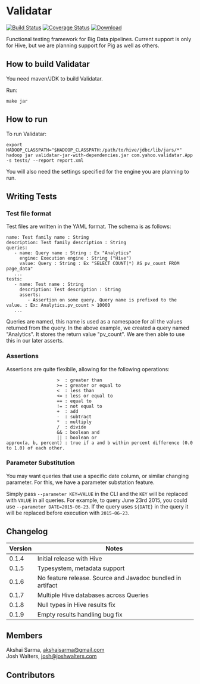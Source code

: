 # Validatar

[![Build Status](https://travis-ci.org/yahoo/validatar.svg?branch=master)](https://travis-ci.org/yahoo/validatar) [![Coverage Status](https://coveralls.io/repos/yahoo/validatar/badge.svg?branch=master)](https://coveralls.io/r/yahoo/validatar?branch=master) [![Download](https://api.bintray.com/packages/yahoo/maven/validatar/images/download.svg)](https://bintray.com/yahoo/maven/validatar/_latestVersion)

Functional testing framework for Big Data pipelines. Current support is only for Hive, but we are planning support for Pig as well as others.

## How to build Validatar

You need maven/JDK to build Validatar.

Run:

    make jar

## How to run

To run Validatar:

    export HADOOP_CLASSPATH="$HADOOP_CLASSPATH:/path/to/hive/jdbc/lib/jars/*"
    hadoop jar validatar-jar-with-dependencies.jar com.yahoo.validatar.App -s tests/ --report report.xml

You will also need the settings specified for the engine you are planning to run.

## Writing Tests

### Test file format

Test files are written in the YAML format. The schema is as follows:

```
name: Test family name : String
description: Test family description : String
queries:
   - name: Query name : String : Ex "Analytics"
     engine: Execution engine : String ("Hive")
     value: Query : String : Ex "SELECT COUNT(*) AS pv_count FROM page_data"
   ...
tests:
   - name: Test name : String
     description: Test description : String
     asserts:
        - Assertion on some query. Query name is prefixed to the value. : Ex: Analytics.pv_count > 10000
   ...
```

Queries are named, this name is used as a namespace for all the values returned from the query. In the above example, we created a query named "Analytics". It stores the return value "pv_count". We are then able to use this in our later asserts.

### Assertions

Assertions are quite flexibile, allowing for the following operations:

```
                   >  : greater than
                   >= : greater or equal to
                   <  : less than
                   <= : less or equal to
                   == : equal to
                   != : not equal to
                   +  : add
                   -  : subtract
                   *  : multiply
                   /  : divide
                   && : boolean and
                   || : boolean or
approx(a, b, percent) : true if a and b within percent difference (0.0 to 1.0) of each other.
```

### Parameter Substitution

You may want queries that use a specific date column, or similar changing parameter. For this, we have a parameter substation feature.

Simply pass `--parameter KEY=VALUE` in the CLI and the `KEY` will be replaced with `VALUE` in all queries. For example, to query June 23rd 2015, you could use `--parameter DATE=2015-06-23`. If the query uses `${DATE}` in the query it will be replaced before execution with `2015-06-23`.

## Changelog

Version | Notes
------- | -----
0.1.4 | Initial release with Hive
0.1.5 | Typesystem, metadata support
0.1.6 | No feature release. Source and Javadoc bundled in artifact
0.1.7 | Multiple Hive databases across Queries
0.1.8 | Null types in Hive results fix
0.1.9 | Empty results handling bug fix

## Members

Akshai Sarma, akshaisarma@gmail.com  
Josh Walters, josh@joshwalters.com

## Contributors


